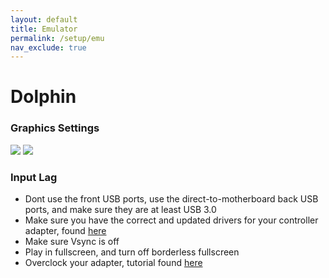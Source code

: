 ```yaml
---
layout: default
title: Emulator
permalink: /setup/emu
nav_exclude: true
---
```


# Dolphin 

### Graphics Settings

<img src="/sms-guide/assets/setup/enhancements_tab.png">
<img src="/sms-guide/assets/setup/hacks_tab.png">

### Input Lag

- Dont use the front USB ports, use the direct-to-motherboard back USB ports, and make sure they are at least USB 3.0
- Make sure you have the correct and updated drivers for your controller adapter, found [here](https://dolphin-emu.org/docs/guides/how-use-official-gc-controller-adapter-wii-u/)
- Make sure Vsync is off
- Play in fullscreen, and turn off borderless fullscreen
- Overclock your adapter, tutorial found [here](https://docs.google.com/document/d/1cQ3pbKZm_yUtcLK9ZIXyPzVbTJkvnfxKIyvuFMwzWe0/edit?tab=t.0)
